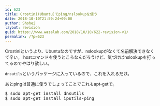 ```yaml
---
id: 623
title: Crostini(Ubuntu)でping/nslookupを使う
date: 2018-10-10T21:59:24+09:00
author: Shohei
layout: revision
guid: https://www.wazalab.com/2018/10/10/622-revision-v1/
permalink: /?p=623
---
```

Crostiniというより、Ubuntuなのですが、nslookupがなくて名前解決できなくて辛い。
hostコマンドを使うところなんだろうけど、気づけばnslookupを打ってるのでやはり欲しい。

`dnsutils`というパッケージに入っているので、これを入れるだけ。

あとpingは普通に使うでしょってことでこれもapt-getで。

 
<pre class="theme:dark-terminal lang:default decode:true " >$ sudo apt-get install dnsutils
$ sudo apt-get install iputils-ping
</pre> 
